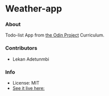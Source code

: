 # Weather-app

### About

Todo-list App from [the Odin Project](https://www.theodinproject.com/paths/full-stack-javascript/courses/javascript/lessons/weather-app) Curriculum.

### Contributors

* Lekan Adetunmbi

### Info

* License: MIT
* [See it live here:](https://pollaroid.net/weather-app)